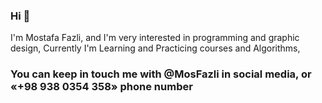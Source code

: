 ### Hi  👋
I'm Mostafa Fazli,
and I'm very interested in programming and graphic design,
Currently I'm Learning and Practicing courses and Algorithms,
### You can keep in touch me with @MosFazli in social media, or «+98 938 0354 358» phone number
